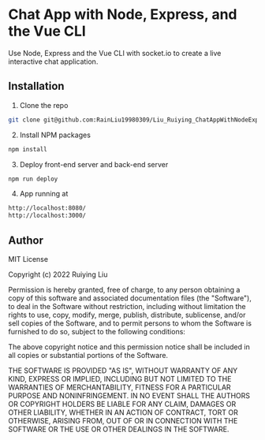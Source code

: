 # Chat App with Node, Express, and the Vue CLI

Use Node, Express and the Vue CLI with socket.io to create a live interactive chat application.

## Installation

1. Clone the repo
```sh
git clone git@github.com:RainLiu19980309/Liu_Ruiying_ChatAppWithNodeExpressAndTheVueCLI.git
```
2. Install NPM packages
```sh
npm install
```
3. Deploy front-end server and back-end server
```sh
npm run deploy
```
4. App running at
```sh
http://localhost:8080/
http://localhost:3000/
```

## Author

MIT License

Copyright (c) 2022 Ruiying Liu

Permission is hereby granted, free of charge, to any person obtaining a copy
of this software and associated documentation files (the "Software"), to deal
in the Software without restriction, including without limitation the rights
to use, copy, modify, merge, publish, distribute, sublicense, and/or sell
copies of the Software, and to permit persons to whom the Software is
furnished to do so, subject to the following conditions:

The above copyright notice and this permission notice shall be included in all
copies or substantial portions of the Software.

THE SOFTWARE IS PROVIDED "AS IS", WITHOUT WARRANTY OF ANY KIND, EXPRESS OR
IMPLIED, INCLUDING BUT NOT LIMITED TO THE WARRANTIES OF MERCHANTABILITY,
FITNESS FOR A PARTICULAR PURPOSE AND NONINFRINGEMENT. IN NO EVENT SHALL THE
AUTHORS OR COPYRIGHT HOLDERS BE LIABLE FOR ANY CLAIM, DAMAGES OR OTHER
LIABILITY, WHETHER IN AN ACTION OF CONTRACT, TORT OR OTHERWISE, ARISING FROM,
OUT OF OR IN CONNECTION WITH THE SOFTWARE OR THE USE OR OTHER DEALINGS IN THE
SOFTWARE.
